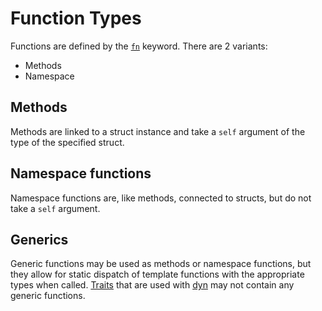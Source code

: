 # Function Types

Functions are defined by the [```fn```](keywords.md#fn) keyword. There are 2 variants:

- Methods
- Namespace

## Methods
Methods are linked to a struct instance and take a ```self``` argument of the type of the specified struct.

## Namespace functions
Namespace functions are, like methods, connected to structs, but do not take a ```self``` argument.

## Generics
Generic functions may be used as methods or namespace functions, but they allow for static dispatch of template functions with the appropriate types when called. [Traits](keywords.md#trait) that are used with [dyn](keywords.md#dyn) may not contain any generic functions.
